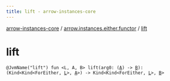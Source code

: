 ```yaml
---
title: lift - arrow-instances-core
---
```


[arrow-instances-core](../index.html) / [arrow.instances.either.functor](index.html) / [lift](./lift.html)

# lift

`@JvmName("lift") fun <L, A, B> lift(arg0: (`[`A`](lift.html#A)`) -> `[`B`](lift.html#B)`): (Kind<Kind<ForEither, `[`L`](lift.html#L)`>, `[`A`](lift.html#A)`>) -> Kind<Kind<ForEither, `[`L`](lift.html#L)`>, `[`B`](lift.html#B)`>`